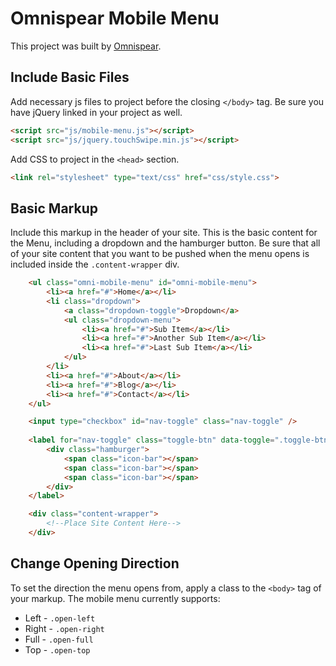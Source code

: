 # Omnispear Mobile Menu

This project was built by [Omnispear](http://www.omnispear.com/).

## Include Basic Files

Add necessary js files to project before the closing `</body>` tag. Be sure you have jQuery linked in your project as well.
    
```html
<script src="js/mobile-menu.js"></script>
<script src="js/jquery.touchSwipe.min.js"></script>
```

Add CSS to project in the `<head>` section.

```html
<link rel="stylesheet" type="text/css" href="css/style.css">
```

## Basic Markup

Include this markup in the header of your site. This is the basic content for the Menu, including a dropdown and the hamburger button. Be sure that all of your site content that you want to be pushed when the menu opens is included inside the `.content-wrapper` div.

```html
    <ul class="omni-mobile-menu" id="omni-mobile-menu">
        <li><a href="#">Home</a></li>
        <li class="dropdown">
            <a class="dropdown-toggle">Dropdown</a>
            <ul class="dropdown-menu">
                <li><a href="#">Sub Item</a></li>
                <li><a href="#">Another Sub Item</a></li>
                <li><a href="#">Last Sub Item</a></li>
            </ul>
        </li>
        <li><a href="#">About</a></li>
        <li><a href="#">Blog</a></li>
        <li><a href="#">Contact</a></li>
    </ul>  

    <input type="checkbox" id="nav-toggle" class="nav-toggle" />  
    
    <label for="nav-toggle" class="toggle-btn" data-toggle=".toggle-btn" data-menu=".content-wrapper">
        <div class="hamburger">
            <span class="icon-bar"></span>
            <span class="icon-bar"></span>
            <span class="icon-bar"></span>
        </div>
    </label>   

    <div class="content-wrapper">
        <!--Place Site Content Here-->
    </div>
```

## Change Opening Direction

To set the direction the menu opens from, apply a class to the `<body>` tag of your markup. The mobile menu currently supports:

* Left - `.open-left`
* Right - `.open-right`
* Full - `.open-full`
* Top -  `.open-top` 